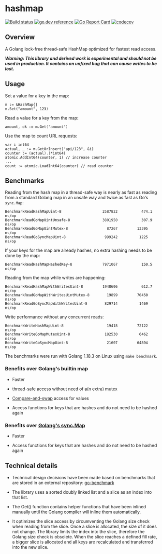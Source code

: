 # hashmap

[![Build status](https://github.com/cornelk/hashmap/actions/workflows/go.yaml/badge.svg?branch=main)](https://github.com/cornelk/hashmap/actions)
[![go.dev reference](https://img.shields.io/badge/go.dev-reference-007d9c?logo=go&logoColor=white&style=flat-square)](https://pkg.go.dev/github.com/cornelk/hashmap)
[![Go Report Card](https://goreportcard.com/badge/github.com/cornelk/hashmap)](https://goreportcard.com/report/github.com/cornelk/hashmap)
[![codecov](https://codecov.io/gh/cornelk/hashmap/branch/main/graph/badge.svg?token=NS5UY28V3A)](https://codecov.io/gh/cornelk/hashmap)

## Overview

A Golang lock-free thread-safe HashMap optimized for fastest read access.

***Warning: This library and derived work is experimental and should not be used in production. It contains an unfixed
bug that can cause writes to be lost.***

## Usage

Set a value for a key in the map:

```
m := &HashMap{}
m.Set("amount", 123)
```

Read a value for a key from the map:
```
amount, ok := m.Get("amount")
```

Use the map to count URL requests:
```
var i int64
actual, _ := m.GetOrInsert("api/123", &i)
counter := (actual).(*int64)
atomic.AddInt64(counter, 1) // increase counter
...
count := atomic.LoadInt64(counter) // read counter
```

## Benchmarks

Reading from the hash map in a thread-safe way is nearly as fast as reading from a standard Golang map
in an unsafe way and twice as fast as Go's `sync.Map`:

```
BenchmarkReadHashMapUint-8                	 2587822	       474.1 ns/op
BenchmarkReadGoMapUintUnsafe-8            	 3801950	       307.9 ns/op
BenchmarkReadGoMapUintMutex-8             	   87267	     13395 ns/op
BenchmarkReadGoSyncMapUint-8              	  999242	      1225 ns/op
```

If your keys for the map are already hashes, no extra hashing needs to be done by the map:

```
BenchmarkReadHashMapHashedKey-8           	 7971067	       150.5 ns/op
```

Reading from the map while writes are happening:
```
BenchmarkReadHashMapWithWritesUint-8      	 1948606	       612.7 ns/op
BenchmarkReadGoMapWithWritesUintMutex-8   	   19899	     70450 ns/op
BenchmarkReadGoSyncMapWithWritesUint-8    	  829714	      1469 ns/op
```

Write performance without any concurrent reads:

```
BenchmarkWriteHashMapUint-8               	   19418	     72122 ns/op
BenchmarkWriteGoMapMutexUint-8            	  182530	      6462 ns/op
BenchmarkWriteGoSyncMapUint-8             	   21607	     64894 ns/op
```

The benchmarks were run with Golang 1.18.3 on Linux using `make benchmark`.

### Benefits over Golang's builtin map

* Faster

* thread-safe access without need of a(n extra) mutex

* [Compare-and-swap](https://en.wikipedia.org/wiki/Compare-and-swap) access for values

* Access functions for keys that are hashes and do not need to be hashed again

### Benefits over [Golang's sync.Map](https://golang.org/pkg/sync/#Map)

* Faster

* Access functions for keys that are hashes and do not need to be hashed again

## Technical details

* Technical design decisions have been made based on benchmarks that are stored in an external repository:
  [go-benchmark](https://github.com/cornelk/go-benchmark)

* The library uses a sorted doubly linked list and a slice as an index into that list.

* The Get() function contains helper functions that have been inlined manually until the Golang compiler will inline them automatically.

* It optimizes the slice access by circumventing the Golang size check when reading from the slice.
  Once a slice is allocated, the size of it does not change.
  The library limits the index into the slice, therefore the Golang size check is obsolete.
  When the slice reaches a defined fill rate, a bigger slice is allocated and all keys are recalculated and transferred into the new slice.
